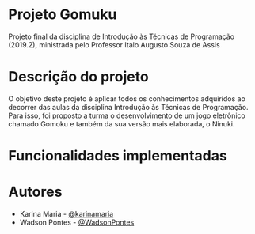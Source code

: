 # Projeto Gomuku

Projeto final da disciplina de Introdução às Técnicas de Programação (2019.2), ministrada pelo Professor Italo Augusto Souza de Assis

# Descrição do projeto

O objetivo deste projeto é aplicar todos os conhecimentos adquiridos ao decorrer das aulas da disciplina Introdução às Técnicas de Programação. Para isso, foi proposto a turma o desenvolvimento de um jogo eletrônico chamado Gomoku e também da sua versão mais elaborada, o Ninuki. 

# Funcionalidades implementadas

# Autores

- Karina Maria - <a href="https://github.com/karinamaria" target="_blank">@karinamaria</a>
- Wadson Pontes - <a href="https://github.com/WadsonPontes" target="_blank">@WadsonPontes</a>
